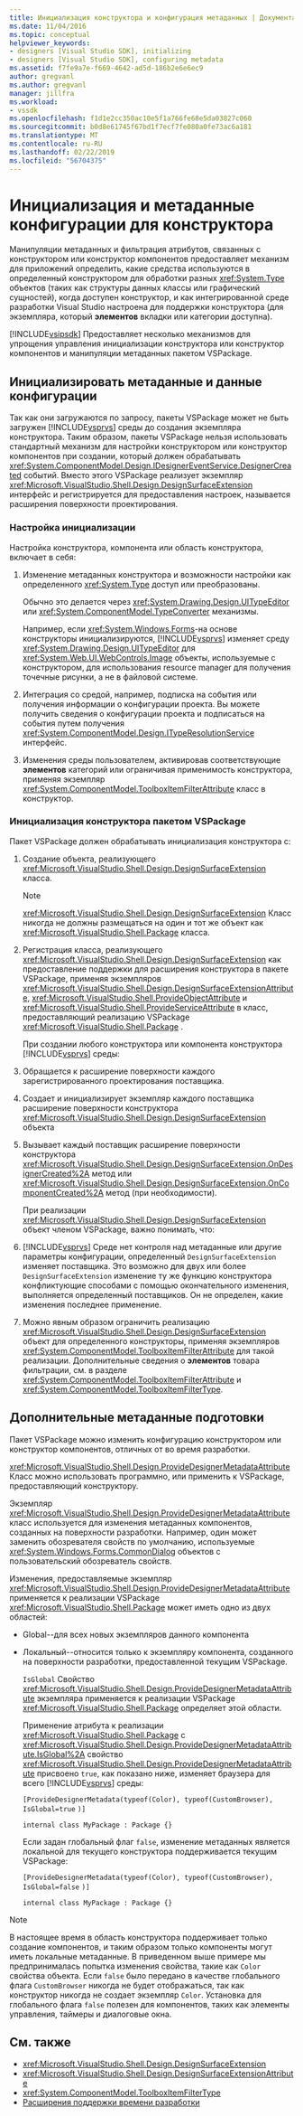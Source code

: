 ```yaml
---
title: Инициализация конструктора и конфигурация метаданных | Документация Майкрософт
ms.date: 11/04/2016
ms.topic: conceptual
helpviewer_keywords:
- designers [Visual Studio SDK], initializing
- designers [Visual Studio SDK], configuring metadata
ms.assetid: f7fe9a7e-f669-4642-ad5d-186b2e6e6ec9
author: gregvanl
ms.author: gregvanl
manager: jillfra
ms.workload:
- vssdk
ms.openlocfilehash: f1d1e2cc350ac10e5f1a766fe68e5da03827c060
ms.sourcegitcommit: b0d8e61745f67bd1f7ecf7fe080a0fe73ac6a181
ms.translationtype: MT
ms.contentlocale: ru-RU
ms.lasthandoff: 02/22/2019
ms.locfileid: "56704375"
---
```

# <a name="designer-initialization-and-metadata-configuration"></a>Инициализация и метаданные конфигурации для конструктора
Манипуляции метаданных и фильтрация атрибутов, связанных с конструктором или конструктор компонентов предоставляет механизм для приложений определить, какие средства используются в определенный конструктором для обработки разных <xref:System.Type> объектов (таких как структуры данных классы или графический сущностей), когда доступен конструктор, и как интегрированной среде разработки Visual Studio настроена для поддержки конструктора (для экземпляра, который **элементов** вкладки или категории доступна).

 [!INCLUDE[vsipsdk](../extensibility/includes/vsipsdk_md.md)] Предоставляет несколько механизмов для упрощения управления инициализации конструктора или конструктор компонентов и манипуляции метаданных пакетом VSPackage.

## <a name="initialize-metadata-and-configuration-information"></a>Инициализировать метаданные и данные конфигурации
 Так как они загружаются по запросу, пакеты VSPackage может не быть загружен [!INCLUDE[vsprvs](../code-quality/includes/vsprvs_md.md)] среды до создания экземпляра конструктора. Таким образом, пакеты VSPackage нельзя использовать стандартный механизм для настройки конструктором или конструктор компонентов при создании, который должен обрабатывать <xref:System.ComponentModel.Design.IDesignerEventService.DesignerCreated> событий. Вместо этого VSPackage реализует экземпляр <xref:Microsoft.VisualStudio.Shell.Design.DesignSurfaceExtension> интерфейс и регистрируется для предоставления настроек, называется расширения поверхности проектирования.

### <a name="customize-initialization"></a>Настройка инициализации
 Настройка конструктора, компонента или область конструктора, включает в себя:

1. Изменение метаданных конструктора и возможности настройки как определенного <xref:System.Type> доступ или преобразованы.

    Обычно это делается через <xref:System.Drawing.Design.UITypeEditor> или <xref:System.ComponentModel.TypeConverter> механизмы.

    Например, если <xref:System.Windows.Forms>-на основе конструкторы инициализируются, [!INCLUDE[vsprvs](../code-quality/includes/vsprvs_md.md)] изменяет среду <xref:System.Drawing.Design.UITypeEditor> для <xref:System.Web.UI.WebControls.Image> объекты, используемые с конструктором, для использования resource manager для получения точечные рисунки, а не в файловой системе.

2. Интеграция со средой, например, подписка на события или получения информации о конфигурации проекта. Вы можете получить сведения о конфигурации проекта и подписаться на события путем получения <xref:System.ComponentModel.Design.ITypeResolutionService> интерфейс.

3. Изменения среды пользователем, активировав соответствующие **элементов** категорий или ограничивая применимость конструктора, применяя экземпляр <xref:System.ComponentModel.ToolboxItemFilterAttribute> класс в конструктор.

### <a name="designer-initialization-by-a-vspackage"></a>Инициализация конструктора пакетом VSPackage
 Пакет VSPackage должен обрабатывать инициализация конструктора с:

1. Создание объекта, реализующего <xref:Microsoft.VisualStudio.Shell.Design.DesignSurfaceExtension> класса.

   > [!NOTE]
   >  <xref:Microsoft.VisualStudio.Shell.Design.DesignSurfaceExtension> Класс никогда не должны размещаться на один и тот же объект как <xref:Microsoft.VisualStudio.Shell.Package> класса.

2. Регистрация класса, реализующего <xref:Microsoft.VisualStudio.Shell.Design.DesignSurfaceExtension> как предоставление поддержки для расширения конструктора в пакете VSPackage, применяя экземпляров <xref:Microsoft.VisualStudio.Shell.Design.DesignSurfaceExtensionAttribute>, <xref:Microsoft.VisualStudio.Shell.ProvideObjectAttribute> и <xref:Microsoft.VisualStudio.Shell.ProvideServiceAttribute> в класс, предоставляющий реализацию VSPackage <xref:Microsoft.VisualStudio.Shell.Package> .

   При создании любого конструктора или компонента конструктора [!INCLUDE[vsprvs](../code-quality/includes/vsprvs_md.md)] среды:

3. Обращается к расширение поверхности каждого зарегистрированного проектирования поставщика.

4. Создает и инициализирует экземпляр каждого поставщика расширение поверхности конструктора <xref:Microsoft.VisualStudio.Shell.Design.DesignSurfaceExtension> объекта

5. Вызывает каждый поставщик расширение поверхности конструктора <xref:Microsoft.VisualStudio.Shell.Design.DesignSurfaceExtension.OnDesignerCreated%2A> метод или <xref:Microsoft.VisualStudio.Shell.Design.DesignSurfaceExtension.OnComponentCreated%2A> метод (при необходимости).

   При реализации <xref:Microsoft.VisualStudio.Shell.Design.DesignSurfaceExtension> объект членом VSPackage, важно понимать, что:

6. [!INCLUDE[vsprvs](../code-quality/includes/vsprvs_md.md)] Среде нет контроля над метаданные или другие параметры конфигурации, определенный `DesignSurfaceExtension` изменяет поставщика. Это возможно для двух или более `DesignSurfaceExtension` изменение ту же функцию конструктора конфликтующие способами с помощью окончательного изменения, выполняется определенный поставщиков. Он не определен, какие изменения последнее применение.

7. Можно явным образом ограничить реализацию <xref:Microsoft.VisualStudio.Shell.Design.DesignSurfaceExtension> объект для определенного конструкторы, применяя экземпляров <xref:System.ComponentModel.ToolboxItemFilterAttribute> для такой реализации. Дополнительные сведения о **элементов** товара фильтрации, см. в разделе <xref:System.ComponentModel.ToolboxItemFilterAttribute> и <xref:System.ComponentModel.ToolboxItemFilterType>.

## <a name="additional-metadata-provisioning"></a>Дополнительные метаданные подготовки
 Пакет VSPackage можно изменить конфигурацию конструктором или конструктор компонентов, отличных от во время разработки.

 <xref:Microsoft.VisualStudio.Shell.Design.ProvideDesignerMetadataAttribute> Класс можно использовать программно, или применить к VSPackage, предоставляющий конструктору.

 Экземпляр <xref:Microsoft.VisualStudio.Shell.Design.ProvideDesignerMetadataAttribute> класс используется для изменения метаданных компонентов, созданных на поверхности разработки. Например, один может заменить обозревателя свойств по умолчанию, используемые <xref:System.Windows.Forms.CommonDialog> объектов с пользовательский обозреватель свойств.

 Изменения, предоставляемые экземпляр <xref:Microsoft.VisualStudio.Shell.Design.ProvideDesignerMetadataAttribute> применяется к реализации VSPackage <xref:Microsoft.VisualStudio.Shell.Package> может иметь одно из двух областей:

- Global--для всех новых экземпляров данного компонента

- Локальный--относится только к экземпляру компонента, созданного на поверхности разработки, предоставленной текущим VSPackage.

  `IsGlobal` Свойство <xref:Microsoft.VisualStudio.Shell.Design.ProvideDesignerMetadataAttribute> экземпляра применяется к реализации VSPackage <xref:Microsoft.VisualStudio.Shell.Package> определяет этой области.

  Применение атрибута к реализации <xref:Microsoft.VisualStudio.Shell.Package> с <xref:Microsoft.VisualStudio.Shell.Design.ProvideDesignerMetadataAttribute.IsGlobal%2A> свойство <xref:Microsoft.VisualStudio.Shell.Design.ProvideDesignerMetadataAttribute> присвоено `true`, как показано ниже, изменяет браузера для всего [!INCLUDE[vsprvs](../code-quality/includes/vsprvs_md.md)] среды:

  `[ProvideDesignerMetadata(typeof(Color), typeof(CustomBrowser),`   `IsGlobal=true`  `)]`

  `internal class MyPackage : Package {}`

  Если задан глобальный флаг `false`, изменение метаданных является локальной для текущего конструктора поддерживается текущим VSPackage:

  `[ProvideDesignerMetadata(typeof(Color), typeof(CustomBrowser),`   `IsGlobal=false`  `)]`

  `internal class MyPackage : Package {}`

> [!NOTE]
>  В настоящее время в область конструктора поддерживает только создание компонентов, и таким образом только компоненты могут иметь локальные метаданные. В приведенном выше примере мы предпринималась попытка изменения свойства, такие как `Color` свойства объекта. Если `false` было передано в качестве глобального флага `CustomBrowser` никогда не будет отображаться, так как конструктор никогда не создает экземпляр `Color`. Установка для глобального флага `false` полезен для компонентов, таких как элементы управления, таймеры и диалоговые окна.

## <a name="see-also"></a>См. также
- <xref:Microsoft.VisualStudio.Shell.Design.DesignSurfaceExtension>
- <xref:Microsoft.VisualStudio.Shell.Design.DesignSurfaceExtensionAttribute>
- <xref:System.ComponentModel.ToolboxItemFilterType>
- [Расширения поддержки времени разработки](https://msdn.microsoft.com/Library/d6ac8a6a-42fd-4bc8-bf33-b212811297e2)